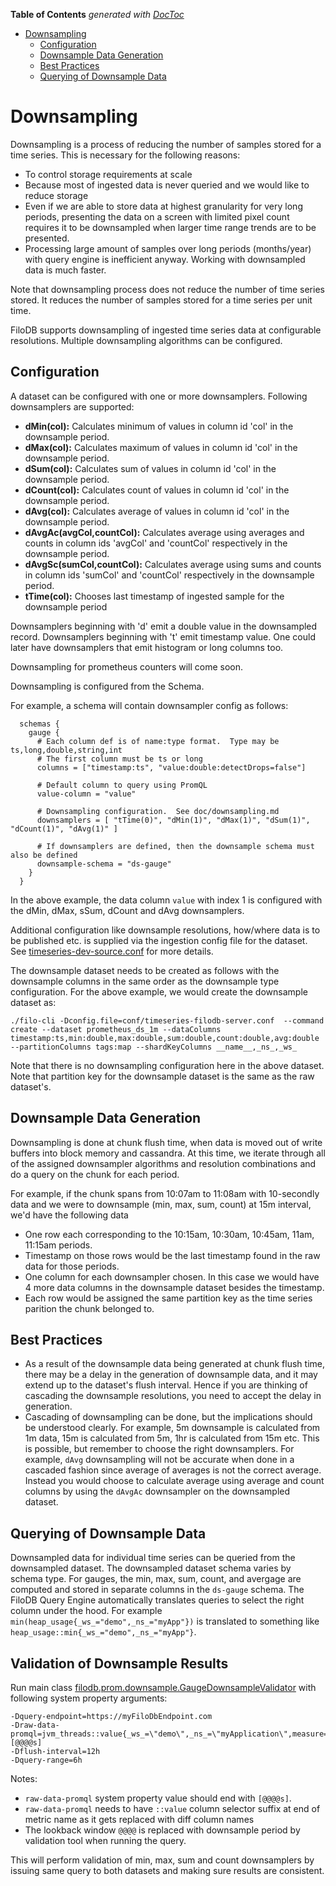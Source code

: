 <!-- START doctoc generated TOC please keep comment here to allow auto update -->
<!-- DON'T EDIT THIS SECTION, INSTEAD RE-RUN doctoc TO UPDATE -->
**Table of Contents**  *generated with [DocToc](https://github.com/thlorenz/doctoc)*

- [Downsampling](#downsampling)
  - [Configuration](#configuration)
  - [Downsample Data Generation](#downsample-data-generation)
  - [Best Practices](#best-practices)
  - [Querying of Downsample Data](#querying-of-downsample-data)

<!-- END doctoc generated TOC please keep comment here to allow auto update -->

# Downsampling

Downsampling is a process of reducing the number of samples stored for a time series. 
This is necessary for the following reasons:

* To control storage requirements at scale 
* Because most of ingested data is never queried and we would like to reduce storage
* Even if we are able to store data at highest granularity for very long periods, 
  presenting the data on a screen with limited pixel count requires it to be downsampled 
  when larger time range trends are to be presented.
* Processing large amount of samples over long periods (months/year) with query engine is
  inefficient anyway. Working with downsampled data is much faster.

Note that downsampling process does not reduce the number of time series stored. It reduces
the number of samples stored for a time series per unit time.

FiloDB supports downsampling of ingested time series data at configurable resolutions. 
Multiple downsampling algorithms can be configured. 

## Configuration

A dataset can be configured with one or more downsamplers. Following downsamplers are supported:

* __dMin(col):__ Calculates minimum of values in column id 'col' in the downsample period.
* __dMax(col):__ Calculates maximum of values in column id 'col' in the downsample period.
* __dSum(col):__ Calculates sum of values in column id 'col' in the downsample period.
* __dCount(col):__ Calculates count of values in column id 'col' in the downsample period.
* __dAvg(col):__ Calculates average of values in column id 'col' in the downsample period.
* __dAvgAc(avgCol,countCol):__ Calculates average using averages and counts in column ids 'avgCol' and 'countCol' respectively in the downsample period.
* __dAvgSc(sumCol,countCol):__ Calculates average using sums and counts in column ids 'sumCol' and 'countCol' respectively in the downsample period.
* __tTime(col):__ Chooses last timestamp of ingested sample for the downsample period 

Downsamplers beginning with 'd' emit a double value in the downsampled record. Downsamplers beginning with 't'
emit timestamp value. One could later have downsamplers that emit histogram or long columns too.

Downsampling for prometheus counters will come soon.

Downsampling is configured from the Schema.

For example, a schema will contain downsampler config as follows:

```
  schemas {
    gauge {
      # Each column def is of name:type format.  Type may be ts,long,double,string,int
      # The first column must be ts or long
      columns = ["timestamp:ts", "value:double:detectDrops=false"]

      # Default column to query using PromQL
      value-column = "value"

      # Downsampling configuration.  See doc/downsampling.md
      downsamplers = [ "tTime(0)", "dMin(1)", "dMax(1)", "dSum(1)", "dCount(1)", "dAvg(1)" ]

      # If downsamplers are defined, then the downsample schema must also be defined
      downsample-schema = "ds-gauge"
    }
  }
```

In the above example, the data column `value` with index 1 is configured with the dMin, dMax, sSum, dCount and dAvg downsamplers.

Additional configuration like downsample resolutions, how/where data is to be published etc.
is supplied via the ingestion config file for the dataset. See 
[timeseries-dev-source.conf](../conf/timeseries-dev-source.conf) for more details.


The downsample dataset needs to be created as follows with the downsample columns in the same
order as the downsample type configuration. For the above example, we would create the downsample
dataset as:

```
./filo-cli -Dconfig.file=conf/timeseries-filodb-server.conf  --command create --dataset prometheus_ds_1m --dataColumns timestamp:ts,min:double,max:double,sum:double,count:double,avg:double --partitionColumns tags:map --shardKeyColumns __name__,_ns_,_ws_
```

Note that there is no downsampling configuration here in the above dataset. Note that partition
key for the downsample dataset is the same as the raw dataset's.  

## Downsample Data Generation
Downsampling is done at chunk flush time, when data is moved out of write buffers into block memory and cassandra.
At this time, we iterate through all of the assigned downsampler algorithms and resolution
combinations and do a query on the chunk for each period.

For example, if the chunk spans from 10:07am to 11:08am with 10-secondly data 
and we were to downsample (min, max, sum, count) at 15m interval, we'd
have the following data

* One row each corresponding to the 10:15am, 10:30am, 10:45am, 11am, 11:15am periods.
* Timestamp on those rows would be the last timestamp found in the raw data for those
periods.
* One column for each downsampler chosen. In this case we would have 4 more data columns in
the downsample dataset besides the timestamp.
* Each row would be assigned the same partition key as the time series parition the chunk
belonged to.

## Best Practices

* As a result of the downsample data being generated at chunk flush time, there may be a
delay in the generation of downsample data, and it may extend up to the dataset's flush
interval. Hence if you are thinking of cascading the downsample resolutions, you need to
accept the delay in generation.
* Cascading of downsampling can be done, but the implications should be understood clearly. For example,
5m downsample is calculated from 1m data, 15m is calculated from 5m, 1hr is calculated from 15m etc.
This is possible, but remember to choose the right downsamplers. For example, `dAvg` downsampling will
not be accurate when done in a cascaded fashion since average of averages is not the correct average.
Instead you would choose to calculate average using average and count columns by using the `dAvgAc`
downsampler on the downsampled dataset.   

## Querying of Downsample Data
 
Downsampled data for individual time series can be queried from the downsampled dataset. The downsampled dataset schema varies by schema type.  For gauges, the min, max, sum, count, and avergage are computed and stored in separate columns in the `ds-gauge` schema. The FiloDB Query Engine automatically translates queries to select the right column under the hood.
For example `min(heap_usage{_ws_="demo",_ns_="myApp"})` is translated to something like `heap_usage::min{_ws_="demo",_ns_="myApp"}`.

## Validation of Downsample Results

Run main class [filodb.prom.downsample.GaugeDownsampleValidator](../http/src/test/scala/filodb/prom/downsample/GaugeDownsampleValidator.scala) with following system property arguments:

```
-Dquery-endpoint=https://myFiloDbEndpoint.com
-Draw-data-promql=jvm_threads::value{_ws_=\"demo\",_ns_=\"myApplication\",measure=\"daemon\"}[@@@@s]
-Dflush-interval=12h
-Dquery-range=6h
```

Notes:
* `raw-data-promql` system property value should end with `[@@@@s]`.
* `raw-data-promql` needs to have `::value` column selector suffix at end of metric name as it gets replaced with diff column names
* The lookback window `@@@@` is replaced with downsample period by validation tool when running the query.

This will perform validation of min, max, sum and count downsamplers by issuing same query to both datasets
and making sure results are consistent.
